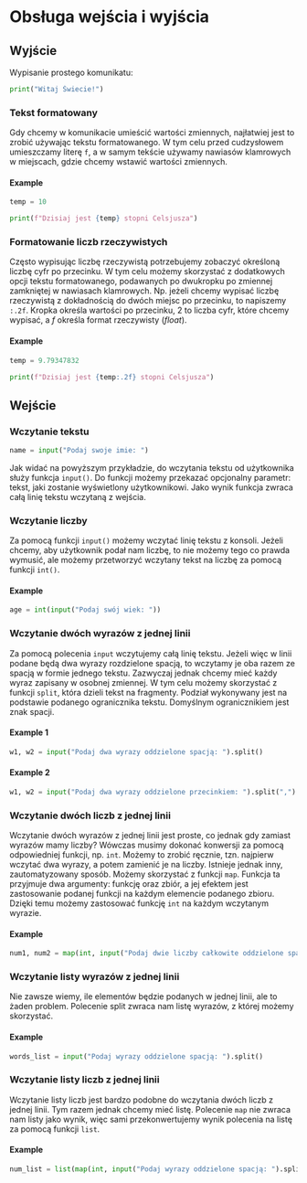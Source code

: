 # Obsługa wejścia i wyjścia

## Wyjście

Wypisanie prostego komunikatu:

```python
print("Witaj Świecie!")
```

### Tekst formatowany

Gdy chcemy w komunikacie umieścić wartości zmiennych, najłatwiej jest to zrobić używając tekstu formatowanego.
W tym celu przed cudzysłowem umieszczamy literę `f`, a w samym tekście używamy nawiasów klamrowych w miejscach, gdzie chcemy wstawić wartości zmiennych.

#### Example

```python
temp = 10

print(f"Dzisiaj jest {temp} stopni Celsjusza")
```

### Formatowanie liczb rzeczywistych

Często wypisując liczbę rzeczywistą potrzebujemy zobaczyć określoną liczbę cyfr po przecinku. W tym celu możemy skorzystać z dodatkowych opcji tekstu formatowanego, podawanych po dwukropku po zmiennej zamkniętej w nawiasach klamrowych. Np. jeżeli chcemy wypisać liczbę rzeczywistą z dokładnością do dwóch miejsc po przecinku, to napiszemy `:.2f`. Kropka określa wartości po przecinku, $2$ to liczba cyfr, które chcemy wypisać, a *f* określa format rzeczywisty (*float*).

#### Example

```python
temp = 9.79347832

print(f"Dzisiaj jest {temp:.2f} stopni Celsjusza")
```

## Wejście

### Wczytanie tekstu

```python
name = input("Podaj swoje imie: ")
```

Jak widać na powyższym przykładzie, do wczytania tekstu od użytkownika służy funkcja `input()`. Do funkcji możemy przekazać opcjonalny parametr: tekst, jaki zostanie wyświetlony użytkownikowi. Jako wynik funkcja zwraca całą linię tekstu wczytaną z wejścia.

### Wczytanie liczby

Za pomocą funkcji `input()` możemy wczytać linię tekstu z konsoli. Jeżeli chcemy, aby użytkownik podał nam liczbę, to nie możemy tego co prawda wymusić, ale możemy przetworzyć wczytany tekst na liczbę za pomocą funkcji `int()`.

#### Example

```python
age = int(input("Podaj swój wiek: "))
```

### Wczytanie dwóch wyrazów z jednej linii

Za pomocą polecenia `input` wczytujemy całą linię tekstu. Jeżeli więc w linii podane będą dwa wyrazy rozdzielone spacją, to wczytamy je oba razem ze spacją w formie jednego tekstu. Zazwyczaj jednak chcemy mieć każdy wyraz zapisany w osobnej zmiennej. W tym celu możemy skorzystać z funkcji `split`, która dzieli tekst na fragmenty. Podział wykonywany jest na podstawie podanego ogranicznika tekstu. Domyślnym ogranicznikiem jest znak spacji.

#### Example 1

```python
w1, w2 = input("Podaj dwa wyrazy oddzielone spacją: ").split()
```

#### Example 2

```python
w1, w2 = input("Podaj dwa wyrazy oddzielone przecinkiem: ").split(",")
```

### Wczytanie dwóch liczb z jednej linii

Wczytanie dwóch wyrazów z jednej linii jest proste, co jednak gdy zamiast wyrazów mamy liczby? Wówczas musimy dokonać konwersji za pomocą odpowiedniej funkcji, np. `int`. Możemy to zrobić ręcznie, tzn. najpierw wczytać dwa wyrazy, a potem zamienić je na liczby. Istnieje jednak inny, zautomatyzowany sposób. Możemy skorzystać z funkcji `map`. Funkcja ta przyjmuje dwa argumenty: funkcję oraz zbiór, a jej efektem jest zastosowanie podanej funkcji na każdym elemencie podanego zbioru. Dzięki temu możemy zastosować funkcję `int` na każdym wczytanym wyrazie.

#### Example

```python
num1, num2 = map(int, input("Podaj dwie liczby całkowite oddzielone spacją: ").split())
```

### Wczytanie listy wyrazów z jednej linii

Nie zawsze wiemy, ile elementów będzie podanych w jednej linii, ale to żaden problem. Polecenie split zwraca nam listę wyrazów, z której możemy skorzystać.

#### Example

```python
words_list = input("Podaj wyrazy oddzielone spacją: ").split()
```

### Wczytanie listy liczb z jednej linii

Wczytanie listy liczb jest bardzo podobne do wczytania dwóch liczb z jednej linii. Tym razem jednak chcemy mieć listę. Polecenie `map` nie zwraca nam listy jako wynik, więc sami przekonwertujemy wynik polecenia na listę za pomocą funkcji `list`.

#### Example

```python
num_list = list(map(int, input("Podaj wyrazy oddzielone spacją: ").split()))
```

